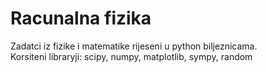 # Racunalna fizika
Zadatci iz fizike i matematike rijeseni u python biljeznicama.<br>
Korsiteni libraryji: scipy, numpy, matplotlib, sympy, random
